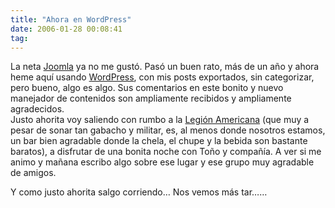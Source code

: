 ```yaml
---
title: "Ahora en WordPress"
date: 2006-01-28 00:08:41
tag: 
---
```

<p>La neta <a target="_blank" href="http://www.joomla.org/">Joomla</a> ya no me gustó. Pasó un buen rato, más de un año y ahora heme aquí usando <a target="_blank" href="http://www.amlegion-mexico.org/">WordPress</a>, con mis posts exportados, sin categorizar, pero bueno, algo es algo. Sus comentarios en este bonito y nuevo manejador de contenidos son ampliamente recibidos y ampliamente agradecidos.<br/>
Justo ahorita voy saliendo con rumbo a la <a target="_blank" href="http://www.amlegion-mexico.org/">Legión Americana</a> (que muy a pesar de sonar tan gabacho y militar, es, al menos donde nosotros estamos, un bar bien agradable donde la chela, el chupe y la bebida son bastante baratos), a disfrutar de una bonita noche con Toño y compañía. A ver si me animo y mañana escribo algo sobre ese lugar y ese grupo muy agradable de amigos.</p>

<p>Y como justo ahorita salgo corriendo&#8230; Nos vemos más tar&#8230;&#8230;</p>
